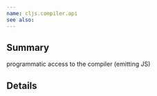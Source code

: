 ```yaml
---
name: cljs.compiler.api
see also:
---
```


## Summary

programmatic access to the compiler (emitting JS)

## Details
